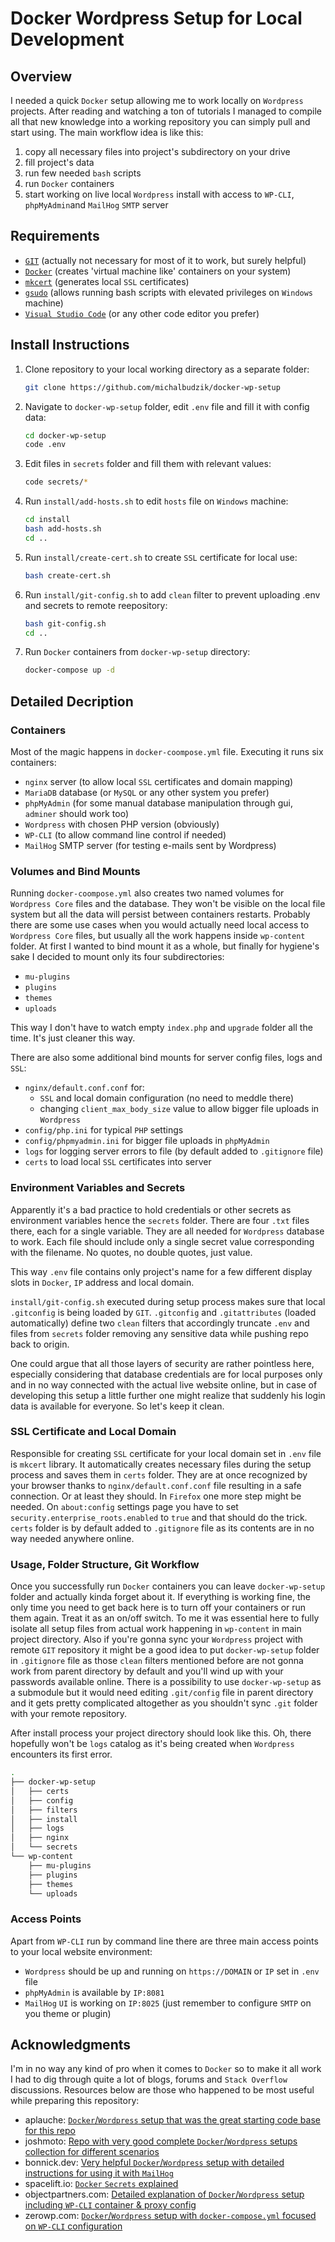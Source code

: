 # Docker Wordpress Setup for Local Development

## Overview

I needed a quick `Docker` setup allowing me to work locally on `Wordpress` projects. After reading and watching a ton of tutorials I managed to compile all that new knowledge into a working repository you can simply pull and start using. The main workflow idea is like this:

1. copy all necessary files into project's subdirectory on your drive
2. fill project's data
3. run few needed `bash` scripts
4. run `Docker` containers
5. start working on live local `Wordpress` install with access to `WP-CLI`, `phpMyAdmin`and `MailHog` `SMTP` server  

## Requirements

- [`GIT`](https://git-scm.com/downloads) (actually not necessary for most of it to work, but surely helpful)
- [`Docker`](https://www.docker.com/products/docker-desktop/) (creates 'virtual machine like' containers on your system)
- [`mkcert`](https://mkcert.dev) (generates local `SSL` certificates)
- [`gsudo`](https://gerardog.github.io/gsudo) (allows running bash scripts with elevated privileges on `Windows` machine)
- [`Visual Studio Code`](https://code.visualstudio.com/) (or any other code editor you prefer)

## Install Instructions

1. Clone repository to your local working directory as a separate folder:

   ```bash
   git clone https://github.com/michalbudzik/docker-wp-setup
   ```

2. Navigate to `docker-wp-setup` folder, edit `.env` file and fill it with config data:

   ```bash
   cd docker-wp-setup
   code .env
   ```

3. Edit files in `secrets` folder and fill them with relevant values:

   ```bash
   code secrets/*
   ```

4. Run `install/add-hosts.sh` to edit `hosts` file on `Windows` machine:

   ```bash
   cd install
   bash add-hosts.sh
   cd ..
   ```

5. Run `install/create-cert.sh` to create `SSL` certificate for local use:

   ```bash
   bash create-cert.sh
   ```

6. Run `install/git-config.sh` to add `clean` filter to prevent uploading .env and secrets to remote reepository: 

   ```bash
   bash git-config.sh
   cd ..
   ```

7. Run `Docker` containers from `docker-wp-setup` directory:

   ```bash
   docker-compose up -d
   ```

## Detailed Decription

### Containers

Most of the magic happens in `docker-coompose.yml` file. Executing it runs six containers:

- `nginx` server (to allow local `SSL` certificates and domain mapping)
- `MariaDB` database (or `MySQL` or any other system you prefer) 
- `phpMyAdmin` (for some manual database manipulation through gui, `adminer` should work too)
- `Wordpress` with chosen PHP version (obviously)
- `WP-CLI` (to allow command line control if needed)
- `MailHog` SMTP server (for testing e-mails sent by Wordpress)

### Volumes and Bind Mounts

Running `docker-coompose.yml` also creates two named volumes for `Wordpress Core` files and the database. They won't be visible on the local file system but all the data will persist between containers restarts. Probably there are some use cases when you would actually need local access to `Wordpress Core` files, but usually all the work happens inside `wp-content` folder. At first I wanted to bind mount it as a whole, but finally for hygiene's sake I decided to mount only its four subdirectories:

- `mu-plugins`
- `plugins`
- `themes`
- `uploads`

This way I don't have to watch empty `index.php` and `upgrade` folder all the time. It's just cleaner this way.

There are also some additional bind mounts for server config files, logs and `SSL`:

- `nginx/default.conf.conf` for: 
   - `SSL` and local domain configuration (no need to meddle there)
   - changing `client_max_body_size` value to allow bigger file uploads in `Wordpress`
- `config/php.ini` for typical `PHP` settings
- `config/phpmyadmin.ini` for bigger file uploads in `phpMyAdmin`
- `logs` for logging server errors to file (by default added to `.gitignore` file)
- `certs` to load local `SSL` certificates into server 

### Environment Variables and Secrets

Apparently it's a bad practice to hold credentials or other secrets as environment variables hence the `secrets` folder. There are four `.txt` files there, each for a single variable. They are all needed for `Wordpress` database to work. Each file should include only a single secret value corresponding with the filename. No quotes, no double quotes, just value. 

This way `.env` file contains only project's name for a few different display slots in `Docker`, `IP` address and local domain.

`install/git-config.sh` executed during setup process makes sure that local `.gitconfig` is being loaded by `GIT`. `.gitconfig` and `.gitattributes` (loaded automatically) define two `clean` filters that accordingly truncate `.env` and files from `secrets` folder removing any sensitive data while pushing repo back to origin.

One could argue that all those layers of security are rather pointless here, especially considering that database credentials are for local purposes only and in no way connected with the actual live website online, but in case of developing this setup a little further one might realize that suddenly his login data is available for everyone. So let's keep it clean.  

### SSL Certificate and Local Domain 

Responsible for creating `SSL` certificate for your local domain set in `.env` file is `mkcert` library. It automatically creates necessary files during the setup process and saves them in `certs` folder. They are at once recognized by your browser thanks to `nginx/default.conf.conf` file resulting in a safe connection. Or at least they should. In `Firefox` one more step might be needed. On `about:config` settings page you have to set `security.enterprise_roots.enabled` to `true` and that should do the trick. `certs` folder is by default added to `.gitignore` file as its contents are in no way needed anywhere online.  

### Usage, Folder Structure, Git Workflow

Once you successfully run `Docker` containers you can leave `docker-wp-setup` folder and actually kinda forget about it. If everything is working fine, the only time you need to get back here is to turn off your containers or run them again. Treat it as an on/off switch. To me it was essential here to fully isolate all setup files from actual work happening in `wp-content` in main project directory. Also if you're gonna sync your `Wordpress` project with remote `GIT` repository it might be a good idea to put `docker-wp-setup` folder in `.gitignore` file as those `clean` filters mentioned before are not gonna work from parent directory by default and you'll wind up with your passwords available online. There is a possibility to use `docker-wp-setup` as a submodule but it would need editing `.git/config` file in parent directory and it gets pretty complicated altogether as you shouldn't sync `.git` folder with your remote repository.  

After install process your project directory should look like this. Oh, there hopefully won't be `logs` catalog as it's being created when `Wordpress` encounters its first error. 

```bash
.
├── docker-wp-setup
│   ├── certs
│   ├── config
│   ├── filters
│   ├── install
│   ├── logs
│   ├── nginx
│   └── secrets
└── wp-content
    ├── mu-plugins
    ├── plugins
    ├── themes
    └── uploads
```

### Access Points

Apart from `WP-CLI` run by command line there are three main access points to your local website environment:
- `Wordpress` should be up and running on `https://DOMAIN` or `IP` set in `.env` file
- `phpMyAdmin` is available by `IP:8081`
- `MailHog` `UI` is working on `IP:8025` (just remember to configure `SMTP` on you theme or plugin)

## Acknowledgments

I'm in no way any kind of pro when it comes to `Docker` so to make it all work I had to dig through quite a lot of blogs, forums and `Stack Overflow` discussions. Resources below are those who happened to be most useful while preparing this repository:

- aplauche: [`Docker`/`Wordpress` setup that was the great starting code base for this repo](https://github.com/aplauche/docker-wordpress-local)
- joshmoto: [Repo with very good complete `Docker`/`Wordpress` setups collection for different scenarios](https://github.com/joshmoto/docker-wordpress-meetup-demo)
- bonnick.dev: [Very helpful `Docker`/`Wordpress` setup with detailed instructions for using it with `MailHog`](https://bonnick.dev/posts/developing-wordpress-with-docker)
- spacelift.io: [`Docker` `Secrets` explained](https://spacelift.io/blog/docker-secrets)
- objectpartners.com: [Detailed explanation of `Docker`/`Wordpress` setup including `WP-CLI` container & proxy config](https://objectpartners.com/2020/09/01/local-wordpress-development-with-docker/)
- zerowp.com: [`Docker`/`Wordpress` setup with `docker-compose.yml` focused on `WP-CLI` configuration](https://zerowp.com/wordpress-and-docker/)




